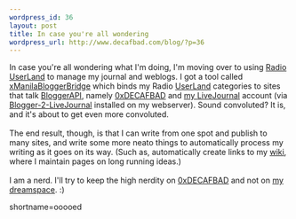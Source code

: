 ```yaml
--- 
wordpress_id: 36
layout: post
title: In case you're all wondering
wordpress_url: http://www.decafbad.com/blog/?p=36
---
```

In case you're all wondering what I'm doing, I'm moving over to using <a href="http://radio.userland.com">Radio <a href="http://www.decafbad.com/twiki/bin/view/Main/UserLand">UserLand</a></a> to manage my journal and weblogs.  I got a tool called <a href="http://www.cybersaps.co.uk/2002/02/20.html#a254">xManilaBloggerBridge</a> which binds my Radio <a href="http://www.decafbad.com/twiki/bin/view/Main/UserLand">UserLand</a> categories to sites that talk <a href="http://www.decafbad.com/twiki/bin/view/Main/BloggerAPI">BloggerAPI</a>, namely <a href="http://www.decafbad.com">0xDECAFBAD</a> and <a href="http://deus-x.livejournal.com">my <a href="http://www.decafbad.com/twiki/bin/view/Main/LiveJournal">LiveJournal</a> account</a> (via <a href="http://www.tswoam.co.uk/index.php?n_go=14">Blogger-2-LiveJournal</a> installed on my webserver).  Sound convoluted?  It is, and it's about to get even more convoluted.
<br /><br />
The end result, though, is that I can write from one spot and publish to many sites, and write some more neato things to automatically process my writing as it goes on its way.  (Such as, automatically create links to my <a href="http://www.decafbad.com/twiki/bin/view">wiki</a>, where I maintain pages on long running ideas.)
<br /><br />
I am a nerd.  I'll try to keep the high nerdity on <a href="http://www.decafbad.com">0xDECAFBAD</a> and not on <a href="http://deus-x.livejournal.com">my dreamspace</a>.  :)
<!--more-->
shortname=ooooed
